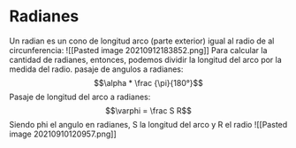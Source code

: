 # Radianes
Un radian es un cono de longitud arco (parte exterior) igual al radio de al circunferencia:
![[Pasted image 20210912183852.png]]
Para calcular la cantidad de radianes, entonces, podemos dividir la longitud del arco por la medida del radio.
pasaje de angulos a radianes: $$\alpha * \frac {\pi}{180°}$$
Pasaje de longitud del arco a radianes:
$$\varphi = \frac S R$$ Siendo phi el angulo en radianes, S la longitud del arco y R el radio
![[Pasted image 20210910120957.png]]